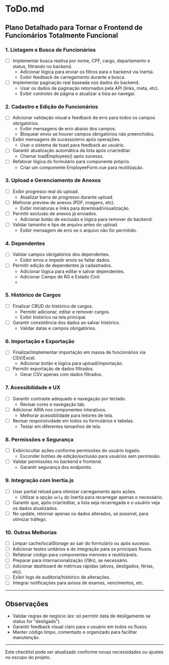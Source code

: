 # ToDo.md

## Plano Detalhado para Tornar o Frontend de Funcionários Totalmente Funcional

### 1. Listagem e Busca de Funcionários
- [ ] Implementar busca reativa por nome, CPF, cargo, departamento e status, filtrando no backend.
  - Adicionar lógica para enviar os filtros para o backend via Inertia.
  - Exibir feedback de carregamento durante a busca.
- [ ] Implementar paginação real baseada nos dados do backend.
  - Usar os dados de paginação retornados pela API (links, meta, etc).
  - Exibir controles de página e atualizar a lista ao navegar.

### 2. Cadastro e Edição de Funcionários
- [ ] Adicionar validação visual e feedback de erro para todos os campos obrigatórios.
  - Exibir mensagens de erro abaixo dos campos.
  - Bloquear envio se houver campos obrigatórios não preenchidos.
- [ ] Exibir mensagens de sucesso/erro após operações.
  - Usar o sistema de toast para feedback ao usuário.
- [ ] Garantir atualização automática da lista após criar/editar.
  - Chamar loadEmployees() após sucesso.
- [ ] Refatorar lógica do formulário para componente próprio.
  - Criar um componente EmployeeForm.vue para reutilização.

### 3. Upload e Gerenciamento de Anexos
- [ ] Exibir progresso real do upload.
  - Atualizar barra de progresso durante upload.
- [ ] Melhorar preview de anexos (PDF, imagens, etc).
  - Exibir miniaturas e links para download/visualização.
- [ ] Permitir exclusão de anexos já enviados.
  - Adicionar botão de exclusão e lógica para remover do backend.
- [ ] Validar tamanho e tipo de arquivo antes do upload.
  - Exibir mensagem de erro se o arquivo não for permitido.

### 4. Dependentes
- [ ] Validar campos obrigatórios dos dependentes.
  - Exibir erros e impedir envio se faltar dados.
- [ ] Permitir edição de dependentes já cadastrados.
  - Adicionar lógica para editar e salvar dependentes.
  - Adicionar Campo de RG e Estado Civil.
  - 

### 5. Histórico de Cargos
- [ ] Finalizar CRUD do histórico de cargos.
  - Permitir adicionar, editar e remover cargos.
  - Exibir histórico na tela principal.
- [ ] Garantir consistência dos dados ao salvar histórico.
  - Validar datas e campos obrigatórios.

### 6. Importação e Exportação
- [ ] Finalizar/implementar importação em massa de funcionários via CSV/Excel.
  - Adicionar botão e lógica para upload/importação.
- [ ] Permitir exportação de dados filtrados.
  - Gerar CSV apenas com dados filtrados.

### 7. Acessibilidade e UX
- [ ] Garantir contraste adequado e navegação por teclado.
  - Revisar cores e navegação tab.
- [ ] Adicionar ARIA nos componentes interativos.
  - Melhorar acessibilidade para leitores de tela.
- [ ] Revisar responsividade em todos os formulários e tabelas.
  - Testar em diferentes tamanhos de tela.

### 8. Permissões e Segurança
- [ ] Exibir/ocultar ações conforme permissões do usuário logado.
  - Esconder botões de edição/exclusão para usuários sem permissão.
- [ ] Validar permissões no backend e frontend.
  - Garantir segurança dos endpoints.

### 9. Integração com Inertia.js
- [ ] Usar partial reload para otimizar carregamento após ações.
  - Utilizar a opção `only` do Inertia para recarregar apenas o necessário.
- [ ] Garantir que, após criar/editar, a lista seja recarregada e o usuário veja os dados atualizados.
- [ ] No update, retornar apenas os dados alterados, se possível, para otimizar tráfego.

### 10. Outras Melhorias
- [ ] Limpar cache/localStorage ao sair do formulário ou após sucesso.
- [ ] Adicionar testes unitários e de integração para os principais fluxos.
- [ ] Refatorar código para componentes menores e reutilizáveis.
- [ ] Preparar para internacionalização (i18n), se necessário.
- [ ] Adicionar dashboard de métricas rápidas (ativos, desligados, férias, etc).
- [ ] Exibir logs de auditoria/histórico de alterações.
- [ ] Integrar notificações para avisos de exames, vencimentos, etc.

---

## Observações
- Validar regras de negócio (ex: só permitir data de desligamento se status for "desligado").
- Garantir feedback visual claro para o usuário em todos os fluxos.
- Manter código limpo, comentado e organizado para facilitar manutenção.

---

Este checklist pode ser atualizado conforme novas necessidades ou ajustes no escopo do projeto.

